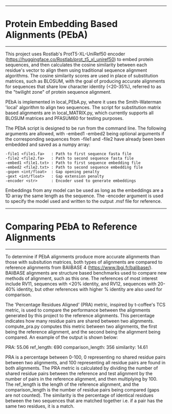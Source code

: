**************************************************************************************************************
# Protein Embedding Based Alignments (PEbA)
**************************************************************************************************************

This project uses Rostlab's ProtT5-XL-UniRef50 encoder (https://huggingface.co/Rostlab/prot_t5_xl_uniref50) to
embed protein sequences, and then calculates the cosine similarity between each residue's vector to align them 
using traditional sequence alignment algorithms. The cosine similarity scores are used in place of substitution
matrices, such as BLOSUM, with the goal of producing accurate alignments for sequences that share low character
identity (<20-35%), referred to as the "twilight zone" of protein sequence alignment.

PEbA is implemented in local_PEbA.py, where it uses the Smith-Waterman 'local' algorithm to align two sequences.
The script for substitution matrix based alignments are in local_MATRIX.py, which currently supports all BLOSUM 
matrices and PFASUM60 for testing purposes.

The PEbA script is designed to be run from the command line. The following arguments are allowed, with -embed1
-embed2 being optional arguments if the corresponding sequences from -file1 and -file2 have already been
been embedded and saved as a numpy array:

    -file1 <file1.fa>   : Path to first sequence fasta file
    -file2 <file2.fa>   : Path to second sequence fasta file
    -embed1 <file1.txt> : Path to first sequence embedding file
    -embed2 <file2.txt> : Path to second sequence embedding file
    -gopen <int/float>  : Gap opening penalty
    -gext <int/float>   : Gap extension penalty
    -encoder <str>      : Encoder used to generate embeddings

Embeddings from any model can be used as long as the embeddings are a 1D array the same length as the sequence.
The -encoder argument is used to specify the model used and written to the output .msf file for reference.

**************************************************************************************************************
# Comparing PEbA to Reference Alignments
**************************************************************************************************************

To determine if PEbA alignments produce more accurate alignments than those with subsitution matrices, both 
types of alignments are compared to reference alignments from BAliBASE 4 (https://www.lbgi.fr/balibase/).
BAliBASE alignments are structure based benchmarks used to compare new methods of alignment, such as this one. 
The references of most interest include RV11, sequences with <20% identity, and RV12, sequences with 20-40% 
identity, but other references with higher % identity are also used for comparison.

The 'Percentage Residues Aligned' (PRA) metric, inspired by t-coffee's TCS metric, is used to compare the 
performance between the alignments generated by this project to the reference alignments. This percentage
indicates how many residue pairs are shared between two alignments. compute_pra.py computes this metric
between two alignments, the first being the reference alignment, and the second being the alignment being
compared. An example of the output is shown below:


PRA: 55.06   ref_length: 690   comparison_length: 356   similarity: 14.61


PRA is a percentage between 0-100, 0 representing no shared residue pairs between two alignments, and 100
representing all residue pairs are found in both alignments. The PRA metric is calculated by dividing the
number of shared residue pairs between the reference and test alignment by the number of pairs in the reference
alignment, and then multiplying by 100. The ref_length is the length of the reference alignment, and the
comparison_length is the number of residue pairs being compared (gaps are not counted). The similarity is
the percentage of identical residues between the two sequences that are matched together i.e. if a pair
has the same two residues, it is a match.